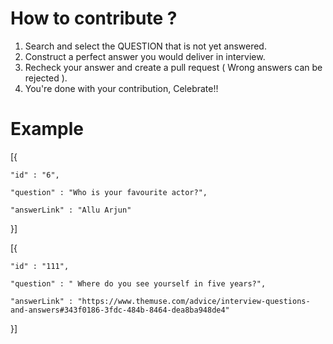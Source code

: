 
# How to contribute ?


1. Search and select the QUESTION that is not yet answered.
2. Construct a perfect answer you would deliver in interview.
3. Recheck your answer and create a pull request ( Wrong answers can be rejected ).
4. You're done with your contribution, Celebrate!!

 # Example

 [{
 
    "id" : "6",

    "question" : "Who is your favourite actor?",
    
    "answerLink" : "Allu Arjun"
        
}]

[{
 
    "id" : "111",

    "question" : " Where do you see yourself in five years?",
    
    "answerLink" : "https://www.themuse.com/advice/interview-questions-and-answers#343f0186-3fdc-484b-8464-dea8ba948de4"
        
}]




